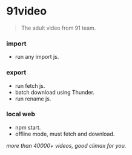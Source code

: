 # 91video

> The adult video from 91 team.

### import

- run any import js.

### export

- run fetch js.
- batch download using Thunder.
- run rename js.

### local web

- npm start.
- offline mode, must fetch and download.

*more than 40000+ videos, good climax for you.*
